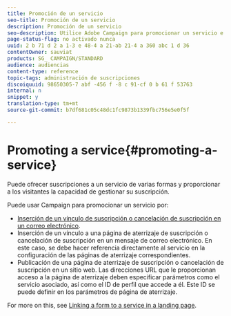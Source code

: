 ```yaml
---
title: Promoción de un servicio
seo-title: Promoción de un servicio
description: Promoción de un servicio
seo-description: Utilice Adobe Campaign para promocionar un servicio e interactuar con sus clientes a través de páginas de aterrizaje, correos electrónicos o directamente en su sitio web.
page-status-flag: no activado nunca
uuid: 2 b 71 d 2 a 1-3 e 48-4 a 21-ab 21-4 a 360 abc 1 d 36
contentOwner: sauviat
products: SG_ CAMPAIGN/STANDARD
audience: audiencias
content-type: reference
topic-tags: administración de suscripciones
discoiquuid: 98650305-7 abf -456 f -8 c 91-cf 0 b 61 f 53763
internal: n
snippet: y
translation-type: tm+mt
source-git-commit: b7df681c05c48dc1fc9873b1339fbc756e5e0f5f

---
```



# Promoting a service{#promoting-a-service}

Puede ofrecer suscripciones a un servicio de varias formas y proporcionar a los visitantes la capacidad de gestionar su suscripción.

Puede usar Campaign para promocionar un servicio por:

* [Inserción de un vínculo de suscripción o cancelación de suscripción en un correo electrónico](../../designing/using/inserting-a-link.md).
* Inserción de un vínculo a una página de aterrizaje de suscripción o cancelación de suscripción en un mensaje de correo electrónico. En este caso, se debe hacer referencia directamente al servicio en la configuración de las páginas de aterrizaje correspondientes.
* Publicación de una página de aterrizaje de suscripción o cancelación de suscripción en un sitio web. Las direcciones URL que le proporcionan acceso a la página de aterrizaje deben especificar parámetros como el servicio asociado, así como el ID de perfil que accede a él. Este ID se puede definir en los parámetros de página de aterrizaje.

For more on this, see [Linking a form to a service in a landing page](../../channels/using/designing-a-landing-page.md#linking-a-form-to-a-service).
